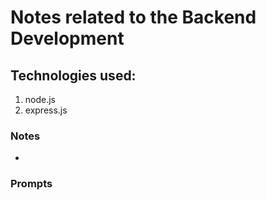 # Notes related to the Backend Development

## Technologies used:

1. node.js
2. express.js

### Notes

-

### Prompts
